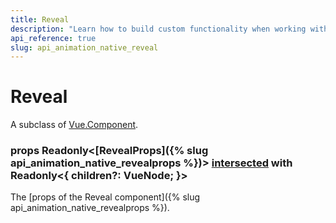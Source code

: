 ```yaml
---
title: Reveal
description: "Learn how to build custom functionality when working with the Vue Animations by Kendo UI with the help of the Reveal."
api_reference: true
slug: api_animation_native_reveal
---
```


# Reveal
A subclass of [Vue.Component](https://vuejs.org/docs/vue-component.html).


### props <span class='code'>Readonly<[RevealProps]({% slug api_animation_native_revealprops %})> [intersected](https://www.typescriptlang.org/docs/handbook/advanced-types.html#intersection-types) with Readonly<{ children?: VueNode; }></span>
The [props of the Reveal component]({% slug api_animation_native_revealprops %}).



